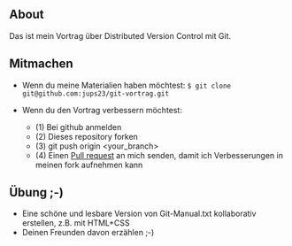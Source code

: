 ## About ##
Das ist mein Vortrag über Distributed Version Control mit Git.


## Mitmachen ##

* Wenn du meine Materialien haben möchtest: `$ git clone git@github.com:jups23/git-vortrag.git`

* Wenn du den Vortrag verbessern möchtest:
	* (1) Bei github anmelden
	* (2) Dieses repository forken
	* (3) git push origin <your_branch>
	* (4) Einen [Pull request](http://help.github.com/pull-requests/) an mich senden, damit ich Verbesserungen in meinen fork aufnehmen kann
	
## Übung ;-) ##

* Eine schöne und lesbare Version von Git-Manual.txt kollaborativ erstellen, z.B. mit HTML+CSS
* Deinen Freunden davon erzählen ;-)